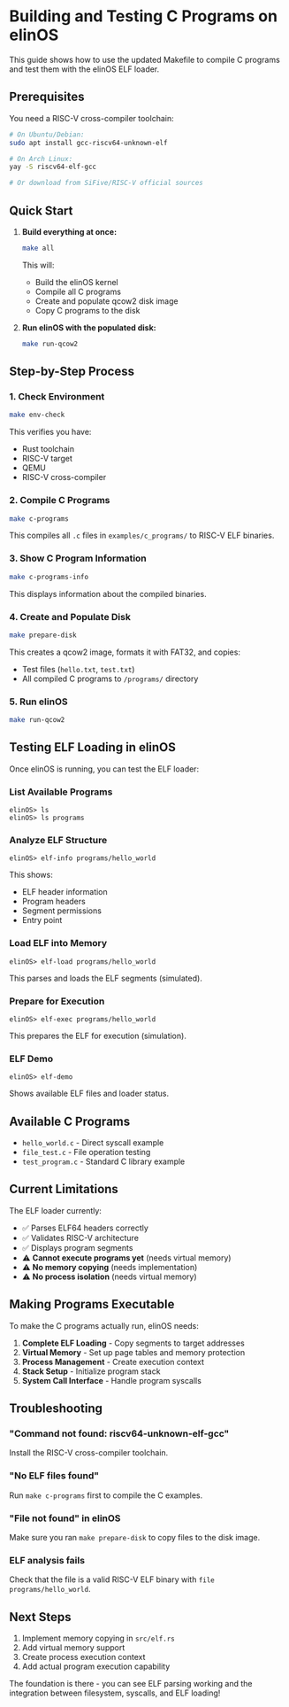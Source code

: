 # Building and Testing C Programs on elinOS

This guide shows how to use the updated Makefile to compile C programs and test them with the elinOS ELF loader.

## Prerequisites

You need a RISC-V cross-compiler toolchain:

```bash
# On Ubuntu/Debian:
sudo apt install gcc-riscv64-unknown-elf

# On Arch Linux:
yay -S riscv64-elf-gcc

# Or download from SiFive/RISC-V official sources
```

## Quick Start

1. **Build everything at once:**
   ```bash
   make all
   ```
   This will:
   - Build the elinOS kernel
   - Compile all C programs
   - Create and populate qcow2 disk image
   - Copy C programs to the disk

2. **Run elinOS with the populated disk:**
   ```bash
   make run-qcow2
   ```

## Step-by-Step Process

### 1. Check Environment
```bash
make env-check
```
This verifies you have:
- Rust toolchain
- RISC-V target
- QEMU
- RISC-V cross-compiler

### 2. Compile C Programs
```bash
make c-programs
```
This compiles all `.c` files in `examples/c_programs/` to RISC-V ELF binaries.

### 3. Show C Program Information
```bash
make c-programs-info
```
This displays information about the compiled binaries.

### 4. Create and Populate Disk
```bash
make prepare-disk
```
This creates a qcow2 image, formats it with FAT32, and copies:
- Test files (`hello.txt`, `test.txt`)
- All compiled C programs to `/programs/` directory

### 5. Run elinOS
```bash
make run-qcow2
```

## Testing ELF Loading in elinOS

Once elinOS is running, you can test the ELF loader:

### List Available Programs
```
elinOS> ls
elinOS> ls programs
```

### Analyze ELF Structure
```
elinOS> elf-info programs/hello_world
```
This shows:
- ELF header information
- Program headers
- Segment permissions
- Entry point

### Load ELF into Memory
```
elinOS> elf-load programs/hello_world
```
This parses and loads the ELF segments (simulated).

### Prepare for Execution
```
elinOS> elf-exec programs/hello_world
```
This prepares the ELF for execution (simulation).

### ELF Demo
```
elinOS> elf-demo
```
Shows available ELF files and loader status.

## Available C Programs

- `hello_world.c` - Direct syscall example
- `file_test.c` - File operation testing
- `test_program.c` - Standard C library example

## Current Limitations

The ELF loader currently:
- ✅ Parses ELF64 headers correctly
- ✅ Validates RISC-V architecture
- ✅ Displays program segments
- ⚠️ **Cannot execute programs yet** (needs virtual memory)
- ⚠️ **No memory copying** (needs implementation)
- ⚠️ **No process isolation** (needs virtual memory)

## Making Programs Executable

To make the C programs actually run, elinOS needs:

1. **Complete ELF Loading** - Copy segments to target addresses
2. **Virtual Memory** - Set up page tables and memory protection
3. **Process Management** - Create execution context
4. **Stack Setup** - Initialize program stack
5. **System Call Interface** - Handle program syscalls

## Troubleshooting

### "Command not found: riscv64-unknown-elf-gcc"
Install the RISC-V cross-compiler toolchain.

### "No ELF files found"
Run `make c-programs` first to compile the C examples.

### "File not found" in elinOS
Make sure you ran `make prepare-disk` to copy files to the disk image.

### ELF analysis fails
Check that the file is a valid RISC-V ELF binary with `file programs/hello_world`.

## Next Steps

1. Implement memory copying in `src/elf.rs`
2. Add virtual memory support
3. Create process execution context
4. Add actual program execution capability

The foundation is there - you can see ELF parsing working and the integration between filesystem, syscalls, and ELF loading! 